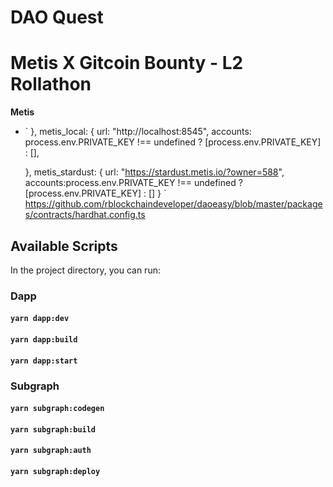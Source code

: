 # DAO Quest

# Metis X Gitcoin Bounty - L2 Rollathon
**Metis**

- `    },
    metis_local: {
      url: "http://localhost:8545",
      accounts:
      process.env.PRIVATE_KEY !== undefined ? [process.env.PRIVATE_KEY] : [],
    
    },
    metis_stardust: {
      url: "https://stardust.metis.io/?owner=588",
      accounts:process.env.PRIVATE_KEY !== undefined ? [process.env.PRIVATE_KEY] : []
    }  `
https://github.com/rblockchaindeveloper/daoeasy/blob/master/packages/contracts/hardhat.config.ts


## Available Scripts

In the project directory, you can run:

### Dapp

#### `yarn dapp:dev`

#### `yarn dapp:build`

#### `yarn dapp:start`

### Subgraph

#### `yarn subgraph:codegen`

#### `yarn subgraph:build`

#### `yarn subgraph:auth`

#### `yarn subgraph:deploy`
